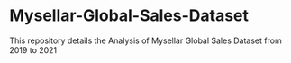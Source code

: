 # Mysellar-Global-Sales-Dataset
This repository details the Analysis of Mysellar Global Sales Dataset from 2019 to 2021

